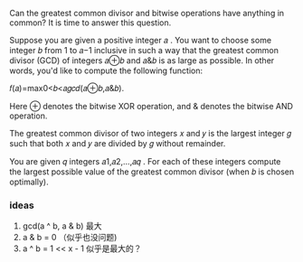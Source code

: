 Can the greatest common divisor and bitwise operations have anything in common? It is time to answer this question.

Suppose you are given a positive integer 𝑎
. You want to choose some integer 𝑏
 from 1
 to 𝑎−1
 inclusive in such a way that the greatest common divisor (GCD) of integers 𝑎⊕𝑏
 and 𝑎&𝑏
 is as large as possible. In other words, you'd like to compute the following function:

𝑓(𝑎)=max0<𝑏<𝑎𝑔𝑐𝑑(𝑎⊕𝑏,𝑎&𝑏).

Here ⊕
 denotes the bitwise XOR operation, and &
 denotes the bitwise AND operation.

The greatest common divisor of two integers 𝑥
 and 𝑦
 is the largest integer 𝑔
 such that both 𝑥
 and 𝑦
 are divided by 𝑔
 without remainder.

You are given 𝑞
 integers 𝑎1,𝑎2,…,𝑎𝑞
. For each of these integers compute the largest possible value of the greatest common divisor (when 𝑏
 is chosen optimally).

 ### ideas
 1. gcd(a ^ b, a & b) 最大
 2. a & b = 0 （似乎也没问题)
 3. a ^ b = 1 << x - 1 似乎是最大的？